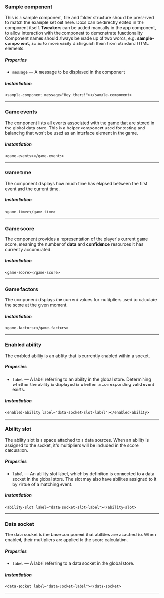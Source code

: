 
### Sample component
This is a sample component, file and folder structure should be preserved to match the example set out here. Docs can be directly edited in the component itself. **Tweakers** can be added manually in the app component, to allow interaction with the component to demonstrate functionality. Component names should always be made up of two words, e.g. **sample-component**, so as to more easily distinguish them from standard HTML elements.

##### Properties
- `message` — A message to be displayed in the component

##### Instantiation
`<sample-component message="Hey there!"></sample-component>`

---

### Game events
The component lists all events associated with the game that are stored in the global data store. This is a helper component used for testing and balancing that won't be used as an interface element in the game.

##### Instantiation
`<game-events></game-events>`

---

### Game time
The component displays how much time has elapsed between the first event and the current time.

##### Instantiation
`<game-time></game-time>`

---

### Game score
The component provides a representation of the player's current game score, meaning the number of **data** and **confidence** resources it has currently accumulated.

##### Instantiation
`<game-score></game-score>`

---

### Game factors
The component displays the current values for multipliers used to calculate the score at the given moment.

##### Instantiation
`<game-factors></game-factors>`

---

### Enabled ability
The enabled ability is an ability that is currently enabled within a socket.

##### Properties
- `label` — A label referring to an ability in the global store. Determining whether the ability is displayed is whether a corresponding valid event exists. 

##### Instantiation
`<enabled-ability label="data-socket-slot-label"></enabled-ability>`

---

### Ability slot
The ability slot is a space attached to a data sources. When an ability is assigned to the socket, it's multipliers will be included in the score calculation.

##### Properties
- `label` — An ability slot label, which by definition is connected to a data socket in the global store. The slot may also have abilities assigned to it by virtue of a matching event.

##### Instantiation
`<ability-slot label="data-socket-slot-label"></ability-slot>`

---

### Data socket
The data socket is the base component that abilities are attached to. When enabled, their multipliers are applied to the score calculation.

##### Properties
- `label` — A label referring to a data socket in the global store.

##### Instantiation
`<data-socket label="data-socket-label"></data-socket>`

---

